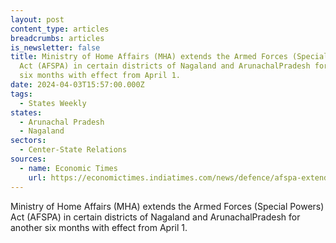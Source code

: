 ```yaml
---
layout: post
content_type: articles
breadcrumbs: articles
is_newsletter: false
title: Ministry of Home Affairs (MHA) extends the Armed Forces (Special Powers)
  Act (AFSPA) in certain districts of Nagaland and ArunachalPradesh for another
  six months with effect from April 1.
date: 2024-04-03T15:57:00.000Z
tags:
  - States Weekly
states:
  - Arunachal Pradesh
  - Nagaland
sectors:
  - Center-State Relations
sources:
  - name: Economic Times
    url: https://economictimes.indiatimes.com/news/defence/afspa-extended-for-6-month-in-arunachal-pradesh-nagaland-districts/articleshow/108853530.cms
---
```

Ministry of Home Affairs (MHA) extends the Armed Forces (Special Powers) Act (AFSPA) in certain districts of Nagaland and ArunachalPradesh for another six months with effect from April 1.
